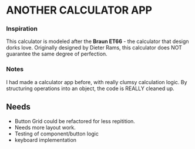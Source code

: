# ANOTHER CALCULATOR APP

### Inspiration

This calculator is modeled after the **Braun ET66** - the calculator that design dorks love. Originally designed by Dieter Rams, this calculator does NOT guarantee the same degree of perfection.

### Notes

I had made a calculator app before, with really clumsy calculation logic. By structuring operations into an object, the code is REALLY cleaned up.

## Needs

- Button Grid could be refactored for less repitition.
- Needs more layout work.
- Testing of component/button logic
- keyboard implementation
